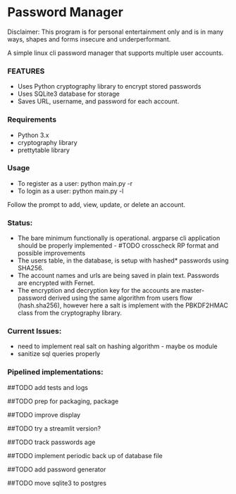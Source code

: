 # Password Manager

Disclaimer: This program is for personal entertainment only and is in many ways,
shapes and forms insecure and underperformant.

A simple linux cli password manager that supports multiple user accounts.

### FEATURES

- Uses Python cryptography library to encrypt stored passwords
- Uses SQLite3 database for storage
- Saves URL, username, and password for each account.

### Requirements

- Python 3.x
- cryptography library
- prettytable library

### Usage

- To register as a user: python main.py -r
- To login as a user: python main.py -l

Follow the prompt to add, view, update, or delete an account.

### Status:

- The bare minimum functionally is operational.
argparse cli application should be properly implemented - #TODO crosscheck RP format and possible improvements
- The users table, in the database, is setup with hashed* passwords using SHA256.
- The account names and urls are being saved in plain text. Passwords are encrypted with Fernet.
- The encryption and decryption key for the accounts are master-password derived using the same
algorithm from users flow (hash.sha256), however here a salt is implement with the PBKDF2HMAC class from
the cryptography library.

### Current Issues:

- need to implement real salt on hashing algorithm - maybe os module
- sanitize sql queries properly

### Pipelined implementations:

##TODO add tests and logs

##TODO prep for packaging, package

##TODO improve display

##TODO try a streamlit version?

##TODO track passwords age

##TODO implement periodic back up of database file

##TODO add password generator

##TODO move sqlite3 to postgres